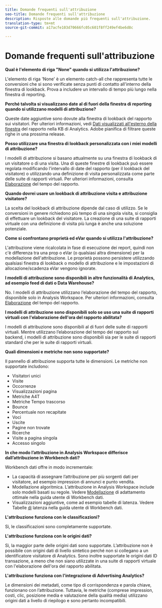 ```yaml
---
title: Domande frequenti sull'attribuzione
seo-title: Domande frequenti sull'attribuzione
description: Risposte alle domande più frequenti sull'attribuzione.
translation-type: tm+mt
source-git-commit: a17acfe103d70666fc05c601f8ff249ef4be6d8c

---
```



# Domande frequenti sull'attribuzione

**Qual è l'elemento di riga "None" quando si utilizza l'attribuzione?**

L'elemento di riga 'None' è un elemento catch-all che rappresenta tutte le conversioni che si sono verificate senza punti di contatto all'interno della finestra di lookback. Prova a includere un intervallo di tempo più lungo nella finestra di reporting.

**Perché talvolta si visualizzano date al di fuori della finestra di reporting quando si utilizzano modelli di attribuzione?**

Queste date aggiuntive sono dovute alla finestra di lookback del rapporto sui visitatori. Per ulteriori informazioni, vedi [Dati visualizzati all'esterno della finestra](https://helpx.adobe.com/analytics/kb/data-appearing-outside-reporting-window.html) del rapporto nella KB di Analytics. Adobe pianifica di filtrare queste righe in una prossima release.

**Posso utilizzare una finestra di lookback personalizzata con i miei modelli di attribuzione?**

I modelli di attribuzione si basano attualmente su una finestra di lookback di un visitatore o di una visita. Una di queste finestre di lookback può essere regolata modificando l'intervallo di date del rapporto (per il lookback del visitatore) o utilizzando una definizione di visita personalizzata come parte delle suite di rapporti virtuali. Per ulteriori informazioni, consulta [Elaborazione](../../../../components/vrs/vrs-report-time-processing.md) del tempo del rapporto.

**Quando dovrei usare un lookback di attribuzione visita e attribuzione visitatore?**

La scelta del lookback di attribuzione dipende dal caso di utilizzo. Se le conversioni in genere richiedono più tempo di una singola visita, si consiglia di effettuare un lookback del visitatore. La creazione di una suite di rapporti virtuale con una definizione di visita più lunga è anche una soluzione potenziale.

**Come si confrontano proprietà ed eVar quando si utilizza l'attribuzione?**

L'attribuzione viene ricalcolata in fase di esecuzione dei report, quindi non c'è differenza tra una prop o eVar (o qualsiasi altra dimensione) per la modellazione dell'attribuzione. Le proprietà possono persistere utilizzando qualsiasi finestra di lookback o modello di attribuzione e le impostazioni di allocazione/scadenza eVar vengono ignorate.

**I modelli di attribuzione sono disponibili in altre funzionalità di Analytics, ad esempio feed di dati o Data Warehouse?**

No. I modelli di attribuzione utilizzano l’elaborazione del tempo del rapporto, disponibile solo in Analysis Workspace. Per ulteriori informazioni, consulta [Elaborazione](../../../../components/vrs/vrs-report-time-processing.md) del tempo del rapporto.

**I modelli di attribuzione sono disponibili solo se uso una suite di rapporti virtuali con l'elaborazione dell'ora del rapporto abilitata?**

I modelli di attribuzione sono disponibili al di fuori delle suite di rapporti virtuali. Mentre utilizzano l’elaborazione del tempo del rapporto sul backend, i modelli di attribuzione sono disponibili sia per le suite di rapporti standard che per le suite di rapporti virtuali.

**Quali dimensioni e metriche non sono supportate?**

Il pannello di attribuzione supporta tutte le dimensioni. Le metriche non supportate includono:

* Visitatori unici
* Visite
* Occorrenze
* Visualizzazioni pagina
* Metriche A4T
* Metriche Tempo trascorso
* Bounce
* Percentuale non recapitate
* Voci
* Uscite
* Pagine non trovate
* Ricerche
* Visite a pagina singola
* Accesso singolo

**In che modo l’attribuzione in Analysis Workspace differisce dall’attribuzione in Workbench dati?**

Workbench dati offre in modo incrementale:

* La capacità di assegnare l’attribuzione per più sorgenti dati per visitatore, ad esempio impression di annunci e punto vendita.
* Modellazione algoritmica. L’attribuzione in Analysis Workspace include solo modelli basati su regole. Vedere [Modellazione](https://marketing.adobe.com/resources/help/en_US/insight/client/c_attrib_algorithmic.html) di adattamento ottimale nella guida utente di Workbench dati.
* Visualizzazioni aggiuntive, come ad esempio tabelle di latenza. Vedere Tabelle [di](https://marketing.adobe.com/resources/help/en_US/insight/client/c_lat_tbls.html) latenza nella guida utente di Workbench dati.

**L'attribuzione funziona con le classificazioni?**

Sì, le classificazioni sono completamente supportate.

**L'attribuzione funziona con le origini dati?**

Sì, la maggior parte delle origini dati sono supportate. L’attribuzione non è possibile con origini dati di livello sintetico perché non si collegano a un identificatore visitatore di Analytics. Sono inoltre supportate le origini dati ID transazione, a meno che non siano utilizzate in una suite di rapporti virtuale con l'elaborazione dell'ora del rapporto abilitata.

**L'attribuzione funziona con l'integrazione di Advertising Analytics?**

Le dimensioni dei metadati, come tipo di corrispondenza e parola chiave, funzionano con l’attribuzione. Tuttavia, le metriche (comprese impression, costi, clic, posizione media e valutazione della qualità media) utilizzano origini dati a livello di riepilogo e sono pertanto incompatibili.
